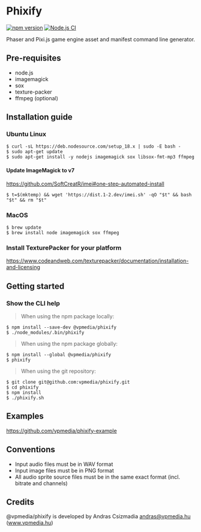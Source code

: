 # Phixify

[![npm version](https://badge.fury.io/js/@vpmedia%2Fphixify.svg?v=1.0.3)](https://badge.fury.io/js/@vpmedia%2Fphixify)
[![Node.js CI](https://github.com/vpmedia/phixify/actions/workflows/node.js.yml/badge.svg)](https://github.com/vpmedia/phixify/actions/workflows/node.js.yml)

Phaser and Pixi.js game engine asset and manifest command line generator.

## Pre-requisites

- node.js
- imagemagick
- sox
- texture-packer
- ffmpeg (optional)

## Installation guide

### Ubuntu Linux

    $ curl -sL https://deb.nodesource.com/setup_18.x | sudo -E bash -
    $ sudo apt-get update
    $ sudo apt-get install -y nodejs imagemagick sox libsox-fmt-mp3 ffmpeg

#### Update ImageMagick to v7

https://github.com/SoftCreatR/imei#one-step-automated-install

    $ t=$(mktemp) && wget 'https://dist.1-2.dev/imei.sh' -qO "$t" && bash "$t" && rm "$t"

### MacOS

    $ brew update
    $ brew install node imagemagick sox ffmpeg

### Install TexturePacker for your platform

https://www.codeandweb.com/texturepacker/documentation/installation-and-licensing

## Getting started

### Show the CLI help

> When using the npm package locally:

    $ npm install --save-dev @vpmedia/phixify
    $ ./node_modules/.bin/phixify

> When using the npm package globally:

    $ npm install --global @vpmedia/phixify
    $ phixify

> When using the git repository:

    $ git clone git@github.com:vpmedia/phixify.git
    $ cd phixify
    $ npm install
    $ ./phixify.sh

## Examples

https://github.com/vpmedia/phixify-example

## Conventions

- Input audio files must be in WAV format
- Input image files must be in PNG format
- All audio sprite source files must be in the same exact format (incl. bitrate and channels)

## Credits

@vpmedia/phixify is developed by Andras Csizmadia <andras@vpmedia.hu> (www.vpmedia.hu)
